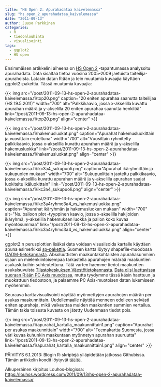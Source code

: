 ```yaml
---
title: "HS Open 2: Apurahadataa kaivelemassa"
slug: "hs_open_2_apurahadataa_kaivelemassa"
date: "2011-09-13"
author: Juuso Parkkinen
categories:
  - R
  - tiedonlouhinta
  - visualisointi
tags:
  - ggplot2
  - HS open
---
```


Ensimmäisen artikkelini aiheena on [HS Open 2](https://www.hs.fi/hsnext/kutsu-hs-open-2-seurataan-rahaa-23-5/) -tapahtumassa analysoitu apurahadata. Data sisältää tietoa vuosina 2005-2009 jaetuista taiteilija-apurahoista. Latasin datan R:ään ja tein muutamia kuvaajia käyttäen ggplot2-pakettia. Tässä muutamia kuvaajia:

{{< img src="/post/2011-09-13-hs-open-2-apurahadataa-kaivelemassa.fi/top20.png" caption="20 eniten apurahaa saanutta taiteilijaa (HS 19.5.2011)" width="700" alt="Palkkikaavio, jossa x-akselilla kuvattu apurahan määrä ja y-akselilla 20 eniten apurahaa saanutta henkilöä" link="/post/2011-09-13-hs-open-2-apurahadataa-kaivelemassa.fi/top20.png" align="center" >}}

{{< img src="/post/2011-09-13-hs-open-2-apurahadataa-kaivelemassa.fi/hakemusluokat.png" caption="Apurahat hakemusluokittain ja vuosittain eroteltuna" width="700" alt="Vuosittain ryhmitelty palkkikaavio, jossa x-akselilla kuvattu apurahan määrä ja y-akselilla hakemusluokka" link="/post/2011-09-13-hs-open-2-apurahadataa-kaivelemassa.fi/hakemusluokat.png" align="center" >}}

{{< img src="/post/2011-09-13-hs-open-2-apurahadataa-kaivelemassa.fi/ikc3a4_sukupuoli.png" caption="Apurahat ikäryhmittäin ja sukupuolen mukaan" width="700" alt="Sukupuolittain jaoteltu palkkikaavio, jossa x-akselilla kuvattu apurahan määrä ja y-akselilla apurahan saajat luokiteltu ikäluokittain" link="/post/2011-09-13-hs-open-2-apurahadataa-kaivelemassa.fi/ikc3a4_sukupuoli.png" align="center" >}}

{{< img src="/post/2011-09-13-hs-open-2-apurahadataa-kaivelemassa.fi/ikc3a4ryhmc3a4_vs_hakemusluokka.png" caption="Apurahat ikäryhmän ja hakemusluokan mukaan" width="700" alt="Ns. balloon plot -tyyppinen kaavio, jossa x-akselilla hakijoiden ikäryhmä, y-akselilla hakemuksen luokka ja pallon koko kuvaa myöntösummaa" link="/post/2011-09-13-hs-open-2-apurahadataa-kaivelemassa.fi/ikc3a4ryhmc3a4_vs_hakemusluokka.png" align="center" >}}

ggplot2:n perusplottien lisäksi data voidaan visualisoida kartalle käyttäen apuna esimerkiksi [sp-pakettia](https://CRAN.R-project.org/package=sp). Suomen kartta löytyy shapefile-muodossa [GADM-tietokannasta](https://gadm.org). Absoluuttisten maakuntakohtaisten apurahasummien sijaan on mielenkiintoisempaa tarkastella apurahojen määrää maakuntien asukaslukuihin suhteutettuna. Tätä varten haemme tiedot maakuntien asukalsuvuista [Tilastokeskuksen Väestötietokannasta](http://pxweb2.stat.fi/Dialog/varval.asp?ma=020_vaerak_tau_101_fi&ti=Kansalaisuus+i%E4n+ja+sukupuolen+mukaan+maakunnittain+1990+%2D+2010&path=../Database/StatFin/vrm/vaerak/&lang=3&multilang=fi). [Data olisi luettavissa suoraan R:ään PC Axis muodossa](http://www.r-ohjelmointi.org/?p=876), mutta tyydymme tässä käsin haettuun ja muokattuun tiedostoon, ja palaamme PC Axis-muotoisen datan lukemiseen myöhemmin.

Seuraava karttavisualisointi näyttää myönnettyjen apurahojen määrän per asukas maakunnittain. Uudellemaalle näyttää menneen edelleen selvästi eniten apurahoja, mikä vaikeuttaa muiden maakuntien summien vertailua. Tämän takia toisesta kuvasta on jätetty Uudenmaan tiedot pois.

{{< img src="/post/2011-09-13-hs-open-2-apurahadataa-kaivelemassa.fi/apurahat_kartalla_maakunnittain1.png" caption="Apurahat per asukas maakunnittain" width="700" alt="Teemakartta Suomesta, jossa väri kuvaa kuhunkin maakuntaan myönnetyn apurahan suuruutta" link="/post/2011-09-13-hs-open-2-apurahadataa-kaivelemassa.fi/apurahat_kartalla_maakunnittain1.png" align="center" >}}

PÄIVITYS 6.1.2013: Blogin R-skriptejä ylläpidetään jatkossa Githubissa. Tämän artikkelin koodit löytyvät [täältä](https://github.com/louhos/takomo/blob/master/examples/20110913-apurahat.R).

Alkuperäinen kirjoitus Louhos-blogissa: https://louhos.wordpress.com/2011/09/13/hs-open-2-apurahadataa-kaivelemassa/
